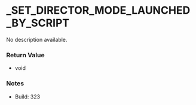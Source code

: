 # _SET_DIRECTOR_MODE_LAUNCHED_BY_SCRIPT

No description available.

### Return Value
* void

### Notes
* Build: 323


